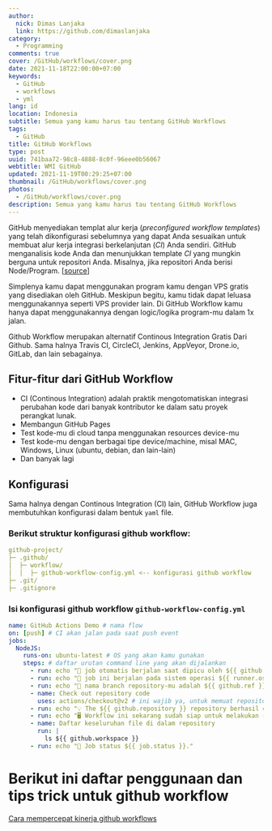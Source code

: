 ```yaml
---
author:
  nick: Dimas Lanjaka
  link: https://github.com/dimaslanjaka
category:
  - Programming
comments: true
cover: /GitHub/workflows/cover.png
date: 2021-11-18T22:00:00+07:00
keywords:
  - GitHub
  - workflows
  - yml
lang: id
location: Indonesia
subtitle: Semua yang kamu harus tau tentang GitHub Workflows
tags:
  - GitHub
title: GitHub Workflows
type: post
uuid: 741baa72-98c8-4888-8c0f-96eee0b56067
webtitle: WMI GitHub
updated: 2021-11-19T00:29:25+07:00
thumbnail: /GitHub/workflows/cover.png
photos:
  - /GitHub/workflows/cover.png
description: Semua yang kamu harus tau tentang GitHub Workflows
---
```


GitHub menyediakan templat alur kerja (<i>preconfigured workflow templates</i>) yang telah dikonfigurasi sebelumnya yang dapat Anda sesuaikan untuk membuat alur kerja integrasi berkelanjutan (<i>CI</i>) Anda sendiri. GitHub menganalisis kode Anda dan menunjukkan template <i>CI</i> yang mungkin berguna untuk repositori Anda. Misalnya, jika repositori Anda berisi Node/Program. [[source](https://docs.github.com/en/actions/quickstart)]

Simplenya kamu dapat menggunakan program kamu dengan VPS gratis yang disediakan oleh GitHub. Meskipun begitu, kamu tidak dapat leluasa menggunakannya seperti VPS provider lain. Di GitHub Workflow kamu hanya dapat menggunakannya dengan logic/logika program-mu dalam 1x jalan.

Github Workflow merupakan alternatif Continous Integration Gratis Dari Github. Sama halnya Travis CI, CircleCI, Jenkins, AppVeyor, Drone.io, GitLab, dan lain sebagainya.

## Fitur-fitur dari GitHub Workflow
- CI (Continous Integration) adalah praktik mengotomatiskan integrasi perubahan kode dari banyak kontributor ke dalam satu proyek perangkat lunak.
- Membangun GitHub Pages
- Test kode-mu di cloud tanpa menggunakan resources device-mu
- Test kode-mu dengan berbagai tipe device/machine, misal MAC, Windows, Linux (ubuntu, debian, dan lain-lain)
- Dan banyak lagi

## Konfigurasi
Sama halnya dengan Continous Integration (CI) lain, GitHub Workflow juga membutuhkan konfigurasi dalam bentuk `yaml` file.
### Berikut struktur konfigurasi github workflow:
```yaml
github-project/
├─ .github/
│  ├─ workflow/
│  │  ├─ github-workflow-config.yml <-- konfigurasi github workflow
├─ .git/
├─ .gitignore
```
### Isi konfigurasi github workflow `github-workflow-config.yml`
```yaml
name: GitHub Actions Demo # nama flow
on: [push] # CI akan jalan pada saat push event
jobs:
  NodeJS:
    runs-on: ubuntu-latest # OS yang akan kamu gunakan
    steps: # daftar urutan command line yang akan dijalankan
      - run: echo "🎉 job otomatis berjalan saat dipicu oleh ${{ github.event_name }} event."
      - run: echo "🐧 job ini berjalan pada sistem operasi ${{ runner.os }} server hosted dari GitHub!"
      - run: echo "🔎 nama branch repository-mu adalah ${{ github.ref }} and repository-mu ialah ${{ github.repository }}."
      - name: Check out repository code
        uses: actions/checkout@v2 # ini wajib ya, untuk memuat repository kamu ke dalam home os
      - run: echo "💡 The ${{ github.repository }} repository berhasil di duplikasi ke dalam os ${{ runner.os }}"
      - run: echo "🖥️ Workflow ini sekarang sudah siap untuk melakukan rangkaian program yang ada pada repository ${{ github.repository }}#${{ github.ref }}"
      - name: Daftar keseluruhan file di dalam repository
        run: |
          ls ${{ github.workspace }}
      - run: echo "🍏 Job status ${{ job.status }}."
```

# Berikut ini daftar penggunaan dan tips trick untuk github workflow
[Cara mempercepat kinerja github workflows](workflows-caches.html)